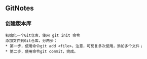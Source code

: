 ## GitNotes

### 创建版本库
    
    初始化一个Git仓库，使用 git init 命令
    添加文件到Git仓库，分两步：
    * 第一步，使用命令git add <file>，注意，可反复多次使用，添加多个文件；
    * 第二步，使用命令git commit，完成。
